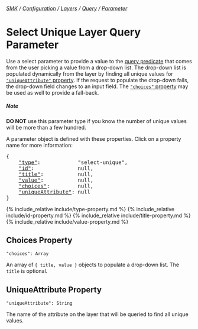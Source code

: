 ###### [SMK](../../../../..) / [Configuration](../../..) / [Layers](../..) / [Query](..) / [Parameter](.)

# Select Unique Layer Query Parameter

Use a select parameter to provide a value to the [query predicate](../predicate) that comes from the user picking a value from a drop-down list.
The drop-down list is populated dynamically from the layer by finding all unique values for [`"uniqueAttribute"` property](#uniqueattribute-property).
If the request to populate the drop-down fails, the drop-down field changes to an input field.
The [`"choices"` property](#choices-property) may be used as well to provide a fall-back.

##### Note

**DO NOT** use this parameter type if you know the number of unique values will be more than a few hundred.

A parameter object is defined with these properties.
Click on a property name for more information:
<pre>
{
    <a href="#type-property"            >"type"</a>:            "select-unique",
    <a href="#id-property"              >"id"</a>:              null,
    <a href="#title-property"           >"title"</a>:           null,
    <a href="#value-property"           >"value"</a>:           null,
    <a href="#choices-property"         >"choices"</a>:         null,
    <a href="#uniqueattribute-property" >"uniqueAttribute"</a>: null
}
</pre>

{% include_relative include/type-property.md %}
{% include_relative include/id-property.md %}
{% include_relative include/title-property.md %}
{% include_relative include/value-property.md %}

## Choices Property
`"choices": Array`

An array of `{ title, value }` objects to populate a drop-down list.
The `title` is optional.


## UniqueAttribute Property
`"uniqueAttribute": String`

The name of the attribute on the layer that will be queried to find all unique values.

